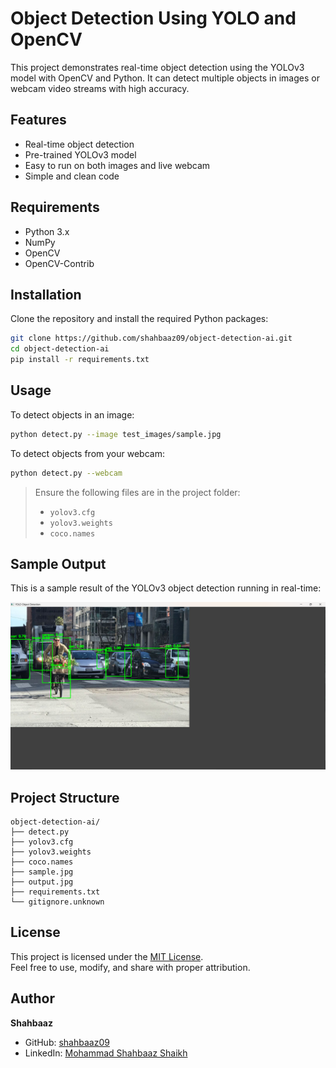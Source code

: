 
# Object Detection Using YOLO and OpenCV

This project demonstrates real-time object detection using the YOLOv3 model with OpenCV and Python. It can detect multiple objects in images or webcam video streams with high accuracy.

## Features
- Real-time object detection
- Pre-trained YOLOv3 model
- Easy to run on both images and live webcam
- Simple and clean code

## Requirements
- Python 3.x
- NumPy
- OpenCV
- OpenCV-Contrib

## Installation

Clone the repository and install the required Python packages:

```bash
git clone https://github.com/shahbaaz09/object-detection-ai.git
cd object-detection-ai
pip install -r requirements.txt
```

## Usage

To detect objects in an image:

```bash
python detect.py --image test_images/sample.jpg
```

To detect objects from your webcam:

```bash
python detect.py --webcam
```

> Ensure the following files are in the project folder:
> - `yolov3.cfg`
> - `yolov3.weights`
> - `coco.names`

## Sample Output
This is a sample result of the YOLOv3 object detection running in real-time:

![Object Detection Output](output.jpg)


## Project Structure

```
object-detection-ai/
├── detect.py
├── yolov3.cfg
├── yolov3.weights
├── coco.names
├── sample.jpg
├── output.jpg
├── requirements.txt
└── gitignore.unknown
```

## License

This project is licensed under the [MIT License](LICENSE).  
Feel free to use, modify, and share with proper attribution.

## Author
**Shahbaaz**
- GitHub: [shahbaaz09](https://github.com/shahbaaz09)
- LinkedIn: [Mohammad Shahbaaz Shaikh](https://www.linkedin.com/in/mohammad-shahbaaz-shaikh-2725192b7?utm_source=share&utm_campaign=share_via&utm_content=profile&utm_medium=android_app)
